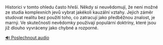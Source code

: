 
Historici v tomto ohledu často hřeší. Někdy si neuvědomují, že není možné ze studia komplexních jevů vybrat jakékoli kauzální vztahy. Jejich záměr studovat realitu bez použití toho, co zatracují jako předběžnou znalost, je marný. Ve skutečnosti nevědomky používají populární doktríny, které jsou již dlouho vyvráceny jako chybné a rozporné.

[🔊 Poslechnout audio](/data/7-paragraphs/audio/chapter_23/para_002-Historici-v-tomto-ohledu-asto-he-Nkdy-si-neu.mp3)
